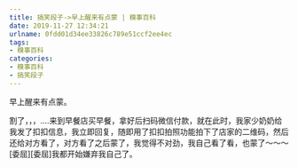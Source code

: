 ```yaml
---
title: 搞笑段子->早上醒来有点蒙 | 糗事百科
date: 2019-11-27 12:34:21
urlname: 0fdd01d34ee33826c789e51ccf2ee4ec
tags: 
- 糗事百科
categories:
- 糗事百科
- 搞笑段子
---
```

早上醒来有点蒙。

割了，，，....来到早餐店买早餐，拿好后扫码微信付款，就在此时，我家少奶奶给我发了扣扣信息，我立即回复，随即用了扣扣拍照功能拍下了店家的二维码，然后还给对方看了，对方看了之后蒙了，我觉得不对劲，我自己看了看，也蒙了～～～[委屈][委屈]我都开始嫌弃我自己了。


